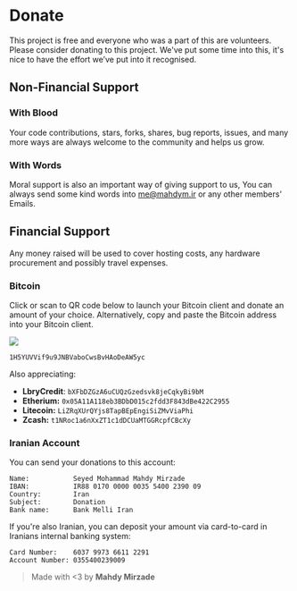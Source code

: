 # Donate

This project is free and everyone who was a part of this are volunteers. Please consider donating to this project. We've put some time into this, it's nice to have the effort we’ve put into it recognised.

## Non-Financial Support

### With Blood
Your code contributions, stars, forks, shares, bug reports, issues, and many more ways are always welcome to the community and helps us grow.

### With Words
Moral support is also an important way of giving support to us, You can always send some kind words into [me@mahdym.ir](mailto:me@mahdym.ir) or any other members' Emails.

## Financial Support
Any money raised will be used to cover hosting costs, any hardware procurement and possibly travel expenses.

### Bitcoin

Click or scan to QR code below to launch your Bitcoin client and donate an amount of your choice. Alternatively, copy and paste the Bitcoin address into your Bitcoin client.

<a href="bitcoin:1H5YUVVif9u9JNBVaboCwsBvHAoDeAW5yc"><img src="https://chart.googleapis.com/chart?chs=384x384&amp;cht=qr&amp;chl=bitcoin:1H5YUVVif9u9JNBVaboCwsBvHAoDeAW5yc"></a>

```
1H5YUVVif9u9JNBVaboCwsBvHAoDeAW5yc
```

Also appreciating:
- **LbryCredit**: `bXFbDZGzA6uCUQzGzedsvk8jeCqkyBi9bM`
- **Etherium:** `0x05A11A118eb3BDbD015c2fdd3F843dBe422C2955`
- **Litecoin:** `LiZRqXUrQYjs8TapBEpEngiSiZMvViaPhi`
- **Zcash:** `t1NRoc1a6nXxZT1c1dDCUaMTGGRcpfCBcXy`

### Iranian Account

You can send your donations to this account:

```
Name:           Seyed Mohammad Mahdy Mirzade
IBAN:           IR88 0170 0000 0035 5400 2390 09
Country:        Iran
Subject:        Donation
Bank name:      Bank Melli Iran
```

If you're also Iranian, you can deposit your amount via card-to-card in Iranians internal banking system:
```
Card Number:    6037 9973 6611 2291
Account Number: 0355400239009
```

> Made with <3 by **Mahdy Mirzade**
